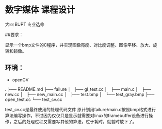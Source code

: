 # 数字媒体 课程设计
大四 BUPT 专业选修

##要求：

显示一个bmp文件的C程序，并实现图像亮度、对比度调整、图像平移、放大、旋转和镜像。


## 环境：
* openCV

.
├── README.md
├── failure
│   ├── gl_test.cc
│   ├── main.c
│   ├── new.cc
│   ├── new_main.cc
│   ├── test.bmp
│   └── test_gray.bmp
├── open_test.cc
└── test_cv.cc

test_cv.cc是最终使用的处理代码文件
原计划用failure/main.c按照bmp格式进行算法编写操作，不过因为仅仅只是显示就需要对linux的framebuffer设备进行操作，之后的处理过程又需要写其他的算法，过于耗时，就暂时放下了。
